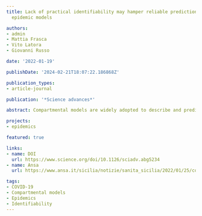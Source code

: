 ```yaml
---
title: Lack of practical identifiability may hamper reliable predictions in COVID-19
  epidemic models

authors:
- admin
- Mattia Frasca
- Vito Latora
- Giovanni Russo

date: '2022-01-19'

publishDate: '2024-02-21T18:07:22.186868Z'

publication_types:
- article-journal

publication: '*Science advances*'

abstract: Compartmental models are widely adopted to describe and predict the spreading of infectious diseases. The unknown parameters of these models need to be estimated from the data. Furthermore, when some of the model variables are not empirically accessible, as in the case of asymptomatic carriers of coronavirus disease 2019 (COVID-19), they have to be obtained as an outcome of the model. Here, we introduce a framework to quantify how the uncertainty in the data affects the determination of the parameters and the evolution of the unmeasured variables of a given model. We illustrate how the method is able to characterize different regimes of identifiability, even in models with few compartments. Last, we discuss how the lack of identifiability in a realistic model for COVID-19 may prevent reliable predictions of the epidemic dynamics.

projects: 
- epidemics

featured: true

links:
- name: DOI
  url: https://www.science.org/doi/10.1126/sciadv.abg5234
- name: Ansa
  url: https://www.ansa.it/sicilia/notizie/sanita_sicilia/2022/01/25/covid-ateneo-catania-studia-affidabilita-modelli-previsione_e3f1ab3b-f22d-490f-84bd-bee9a1cf15ee.html

tags:
- COVID-19
- Compartmental models
- Epidemics
- Identifiability
---
```


